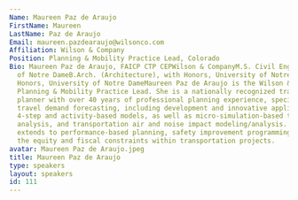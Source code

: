 ```yaml
---
Name: Maureen Paz de Araujo
FirstName: Maureen
LastName: Paz de Araujo
Email: maureen.pazdearaujo@wilsonco.com
Affiliation: Wilson & Company
Position: Planning & Mobility Practice Lead, Colorado
Bio: Maureen Paz de Araujo, FAICP CTP CEPWilson & CompanyM.S. Civil Engineering, University
  of Notre DameB.Arch. (Architecture), with Honors, University of Notre DameB.A, with
  Honors, University of Notre DameMaureen Paz de Araujo is the Wilson & Company Colorado
  Planning & Mobility Practice Lead. She is a nationally recognized transportation
  planner with over 40 years of professional planning experience, specializing in
  travel demand forecasting, including development and innovative applications of
  4-step and activity-based models, as well as micro-simulation-based traffic operations
  analysis, and transportation air and noise impact modeling/analysis. Her expertise
  extends to performance-based planning, safety improvement programming, and understanding
  the equity and fiscal constraints within transportation projects.
avatar: Maureen Paz de Araujo.jpeg
title: Maureen Paz de Araujo
type: speakers
layout: speakers
id: 111
---
```

